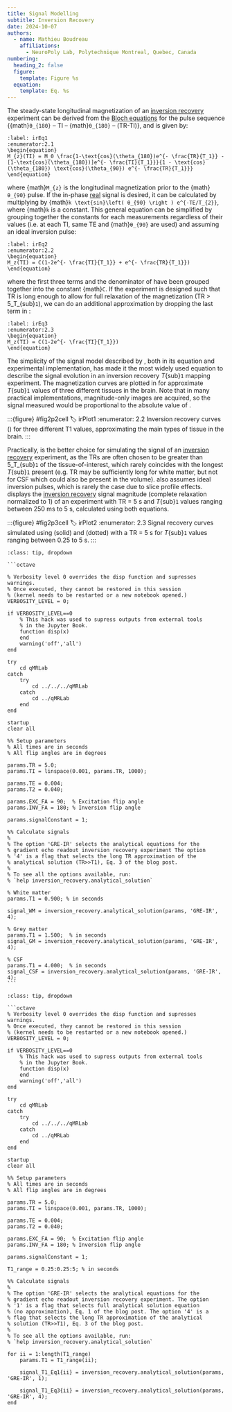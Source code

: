 ```yaml
---
title: Signal Modelling
subtitle: Inversion Recovery
date: 2024-10-07
authors:
  - name: Mathieu Boudreau
    affiliations:
      - NeuroPoly Lab, Polytechnique Montreal, Quebec, Canada
numbering:
  heading_2: false
  figure:
    template: Figure %s
  equation:
    template: Eq. %s
---
```


The steady-state longitudinal magnetization of an [inversion recovery](wiki:Inversion_recovery) experiment can be derived from the [Bloch equations](wiki:Bloch_equations) for the pulse sequence {{math}`θ_{180}` – TI – {math}`θ_{180}` – (TR-TI)}, and is given by:

```{math}
:label: irEq1
:enumerator:2.1
\begin{equation}
M_{z}(TI) = M_0 \frac{1-\text{cos}(\theta_{180})e^{- \frac{TR}{T_1}} -[1-\text{cos}(\theta_{180})]e^{- \frac{TI}{T_1}}}{1 - \text{cos}(\theta_{180}) \text{cos}(\theta_{90}) e^{- \frac{TR}{T_1}}}
\end{equation}
```

where {math}`M_{z}` is the longitudinal magnetization prior to the {math}`θ_{90}` pulse. If the in-phase [real](wiki:Complex_number) signal is desired, it can be calculated by multiplying [](#irEq1) by {math}`k \text{sin}\left( θ_{90} \right ) e^{-TE/T_{2}}`, where {math}`k` is a constant. This general equation can be simplified by grouping together the constants for each measurements regardless of their values (i.e. at each TI, same TE and {math}`θ_{90}` are used) and assuming an ideal inversion pulse:

```{math}
:label: irEq2
:enumerator:2.2
\begin{equation}
M_z(TI) = C(1-2e^{- \frac{TI}{T_1}} + e^{- \frac{TR}{T_1}})
\end{equation}
```

where the first three terms and the denominator of [](#irEq1) have been grouped together into the constant {math}`C`. If the experiment is designed such that TR is long enough to allow for full relaxation of the magnetization (TR > 5_T_{sub}`1`), we can do an additional approximation by dropping the last term in [](#irEq2):

```{math}
:label: irEq3
:enumerator:2.3
\begin{equation}
M_z(TI) = C(1-2e^{- \frac{TI}{T_1}})
\end{equation}
```

The simplicity of the signal model described by [](#irEq3), both in its equation and experimental implementation, has made it the most widely used equation to describe the signal evolution in an inversion recovery _T_{sub}`1` mapping experiment. The magnetization curves are plotted in [](#irPlot1) for approximate _T_{sub}`1` values of three different tissues in the brain. Note that in many practical implementations, magnitude-only images are acquired, so the signal measured would be proportional to the absolute value of [](#irEq3).

:::{figure} #fig2p2cell
:label: irPlot1
:enumerator: 2.2
Inversion recovery curves ([](#irEq2)) for three different T1 values, approximating the main types of tissue in the brain.
:::

Practically, [](#irEq1) is the better choice for simulating the signal of an [inversion recovery](wiki:Inversion_recovery) experiment, as the TRs are often chosen to be greater than 5_T_{sub}`1` of the tissue-of-interest, which rarely coincides with the longest _T_{sub}`1` present (e.g. TR may be sufficiently long for white matter, but not for CSF which could also be present in the volume). [](#irEq3) also assumes ideal inversion pulses, which is rarely the case due to slice profile effects. [](#irPlot2) displays the [inversion recovery](wiki:Inversion_recovery) signal magnitude (complete relaxation normalized to 1) of an experiment with TR = 5 s and _T_{sub}`1` values ranging between 250 ms to 5 s, calculated using both equations.

:::{figure} #fig2p3cell
:label: irPlot2
:enumerator: 2.3
Signal recovery curves simulated using [](#irEq3) (solid) and [](#irEq1) (dotted) with a TR = 5 s for _T_{sub}`1` values ranging between 0.25 to 5 s.
:::


````{admonition} Click here to view the qMRLab (MATLAB/Octave) code that generated [](#irPlot1).
:class: tip, dropdown

```octave

% Verbosity level 0 overrides the disp function and supresses warnings.
% Once executed, they cannot be restored in this session
% (kernel needs to be restarted or a new notebook opened.)
VERBOSITY_LEVEL = 0;

if VERBOSITY_LEVEL==0
    % This hack was used to supress outputs from external tools
    % in the Jupyter Book.
    function disp(x)
    end
    warning('off','all')
end

try
    cd qMRLab
catch
    try
        cd ../../../qMRLab
    catch
        cd ../qMRLab
    end
end

startup
clear all

%% Setup parameters
% All times are in seconds
% All flip angles are in degrees

params.TR = 5.0;
params.TI = linspace(0.001, params.TR, 1000);
            
params.TE = 0.004;
params.T2 = 0.040;
            
params.EXC_FA = 90;  % Excitation flip angle
params.INV_FA = 180; % Inversion flip angle

params.signalConstant = 1;

%% Calculate signals
%
% The option 'GRE-IR' selects the analytical equations for the
% gradient echo readout inversion recovery experiment The option
% '4' is a flag that selects the long TR approximation of the 
% analytical solution (TR>>T1), Eq. 3 of the blog post.
%
% To see all the options available, run:
% `help inversion_recovery.analytical_solution`

% White matter
params.T1 = 0.900; % in seconds

signal_WM = inversion_recovery.analytical_solution(params, 'GRE-IR', 4);

% Grey matter
params.T1 = 1.500;  % in seconds
signal_GM = inversion_recovery.analytical_solution(params, 'GRE-IR', 4);

% CSF
params.T1 = 4.000;  % in seconds
signal_CSF = inversion_recovery.analytical_solution(params, 'GRE-IR', 4);
```

````


```{admonition} Click here to view the qMRLab (MATLAB/Octave) code that generated [](#irPlot2).
:class: tip, dropdown

```octave
% Verbosity level 0 overrides the disp function and supresses warnings.
% Once executed, they cannot be restored in this session
% (kernel needs to be restarted or a new notebook opened.)
VERBOSITY_LEVEL = 0;

if VERBOSITY_LEVEL==0
    % This hack was used to supress outputs from external tools
    % in the Jupyter Book.
    function disp(x)
    end
    warning('off','all')
end

try
    cd qMRLab
catch
    try
        cd ../../../qMRLab
    catch
        cd ../qMRLab
    end
end

startup
clear all

%% Setup parameters
% All times are in seconds
% All flip angles are in degrees

params.TR = 5.0;
params.TI = linspace(0.001, params.TR, 1000);
            
params.TE = 0.004;
params.T2 = 0.040;
            
params.EXC_FA = 90;  % Excitation flip angle
params.INV_FA = 180; % Inversion flip angle

params.signalConstant = 1;

T1_range = 0.25:0.25:5; % in seconds

%% Calculate signals
%
% The option 'GRE-IR' selects the analytical equations for the
% gradient echo readout inversion recovery experiment. The option
% '1' is a flag that selects full analytical solution equation 
% (no approximation), Eq. 1 of the blog post. The option '4' is a
% flag that selects the long TR approximation of the analytical 
% solution (TR>>T1), Eq. 3 of the blog post.
%
% To see all the options available, run:
% `help inversion_recovery.analytical_solution`

for ii = 1:length(T1_range)
    params.T1 = T1_range(ii);
    
    signal_T1_Eq1{ii} = inversion_recovery.analytical_solution(params, 'GRE-IR', 1);

    signal_T1_Eq3{ii} = inversion_recovery.analytical_solution(params, 'GRE-IR', 4);
end
```

```
